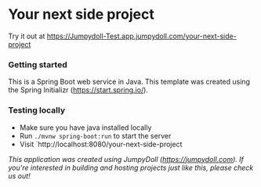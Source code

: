 # Your next side project



Try it out at https://Jumpydoll-Test.app.jumpydoll.com/your-next-side-project

### Getting started
This is a Spring Boot web service in Java. This template was created using the Spring Initializr (https://start.spring.io/).


### Testing locally
- Make sure you have java installed locally
- Run `./mvnw spring-boot:run` to start the server
- Visit `http://localhost:8080/your-next-side-project


*This application was created using JumpyDoll (https://jumpydoll.com). If you're interested in building and hosting projects just like this, please check us out!*
